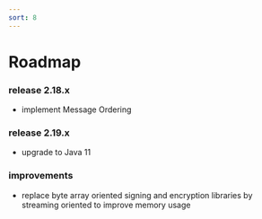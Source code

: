 ```yaml
---
sort: 8
---
```


# Roadmap

### release 2.18.x

- implement Message Ordering

### release 2.19.x

- upgrade to Java 11

### improvements

- replace byte array oriented signing and encryption libraries by streaming oriented to improve memory usage